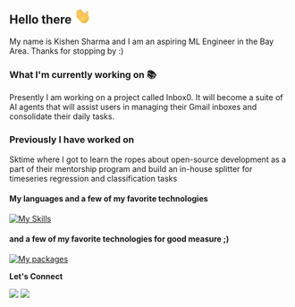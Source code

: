 ## Hello there <img src="https://github.com/ksharma6/ksharma6/blob/main/wave.gif" width="30px">

My name is Kishen Sharma and I am an aspiring ML Engineer in the Bay Area. Thanks for stopping by :)

### What I'm currently working on 📚
Presently I am working on a project called Inbox0. It will become a suite of AI agents that will assist users in managing their Gmail inboxes and consolidate their daily tasks.

### Previously I have worked on 
Sktime where I got to learn the ropes about open-source development as a part of their mentorship program and build an in-house splitter for timeseries regression and classification tasks

#### My languages and a few of my favorite technologies 

[![My Skills](https://skillicons.dev/icons?i=py,cpp,html,js)](https://skillicons.dev)

#### and a few of my favorite technologies for good measure ;)
[![My packages](https://skillicons.dev/icons?i=linux,pytorch,opencv,github,aws,cmake)](https://skillicons.dev)

**Let's Connect**

[<img src="https://img.shields.io/badge/LinkedIn-0077B5?style=for-the-badge&logo=linkedin&logoColor=white" />](https://www.linkedin.com/in/kishen-sharma/)
[<img src="https://img.shields.io/badge/Proton%20Mail-6D4AFF?logo=protonmail&logoColor=fff" />](mailto:cornhusk_outsmart794@simplelogin.com)


<!---
ksharma6/ksharma6 is a ✨ special ✨ repository because its `README.md` (this file) appears on your GitHub profile.
You can click the Preview link to take a look at your changes.
--->
